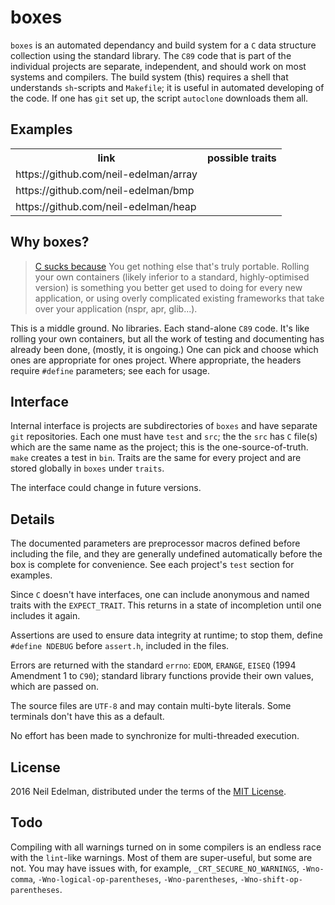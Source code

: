 # boxes #

`boxes` is an automated dependancy and build system for a `C` data structure
collection using the standard library. The `C89` code that is part of the individual
projects are separate, independent, and should work on most systems and
compilers. The build system (this) requires a shell that understands `sh`-scripts
and `Makefile`; it is useful in automated developing of the code. If one has
`git` set up, the script `autoclone` downloads them all.

## Examples ##

<table><tr>
	<th>link</th>
	<th>possible traits</th>
</tr><tr>
	<td>https://github.com/neil-edelman/array</td>
	<td></td>
</tr><tr>
	<td>https://github.com/neil-edelman/bmp</td>
	<td></td>
</tr><tr>
	<td>https://github.com/neil-edelman/heap</td>
	<td></td>
</tr></table>

## Why boxes? ##

> [C sucks because](https://wiki.theory.org/index.php/YourLanguageSucks#C_sucks_because)
> You get nothing else that's truly portable. Rolling your own containers (likely
> inferior to a standard, highly-optimised version) is something you better get
> used to doing for every new application, or using overly complicated existing
> frameworks that take over your application (nspr, apr, glib...).

This is a middle ground. No libraries. Each stand-alone `C89` code. It's like
rolling your own containers, but all the work of testing and documenting has
already been done, (mostly, it is ongoing.) One can pick and choose which
ones are appropriate for ones project. Where appropriate, the headers require
`#define` parameters; see each for usage.

## Interface ##

Internal interface is projects are subdirectories of `boxes` and have separate
`git` repositories. Each one must have `test` and `src`; the the `src` has `C`
file(s) which are the same name as the project; this is the one-source-of-truth.
`make` creates a test in `bin`. Traits are the same for every project and are
stored globally in `boxes` under `traits`.

The interface could change in future versions.

## Details ##

The documented parameters are preprocessor macros defined before
including the file, and they are generally undefined automatically before
the box is complete for convenience. See each project's `test` section
for examples.

Since `C` doesn't have interfaces, one can include anonymous and
named traits with the `EXPECT_TRAIT`. This returns in a state of
incompletion until one includes it again.

Assertions are used to ensure data integrity at runtime; to stop them,
define `#define NDEBUG` before `assert.h`, included in the files.

Errors are returned with the standard `errno`: `EDOM`, `ERANGE`, `EISEQ`
(1994 Amendment 1 to `C90`); standard library functions provide their own
values, which are passed on.

The source files are `UTF-8` and may contain multi-byte literals. Some
terminals don't have this as a default.

No effort has been made to synchronize for multi-threaded execution.

## License ##

2016 Neil Edelman, distributed under the terms of the
[MIT License](https://opensource.org/licenses/MIT).

## Todo ##

Compiling with all warnings turned on in some compilers is an endless race
with the `lint`-like warnings. Most of them are super-useful, but some are
not. You may have issues with, for example, `_CRT_SECURE_NO_WARNINGS`,
`-Wno-comma`, `-Wno-logical-op-parentheses`, `-Wno-parentheses`,
`-Wno-shift-op-parentheses`.
